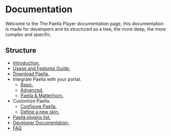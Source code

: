 # Documentation

Welcome to the The Paella Player documentation page, this documentation is made for developers and its structured as a tree, the more deep, the more complex and specific.

## Structure

- [Introduction.](introduction.md)
- [Usage and Features Guide.](usage_guide.md)
- [Download Paella.](download_paella.md)
- Integrate Paella with your portal.
    - [Basic.](integrate.md#--basic)
    - [Advanced.](integrate.md#--advanced)
    - [Paella & Matterhorn.](http://github.com/polimediaupv/paella-matterhorn)
- Customize Paella.
    - [Configure Paella.](configure.md)
    - [Define a new skin.](customize_newskin.md)
- [Paella plugins list.](plugins.md)
- [Developer Documentation.](developer/developer.md)
- [FAQ](faq.md)
